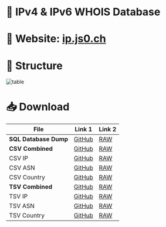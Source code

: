 # 🎉 IPv4 & IPv6 WHOIS Database



# 🔗 Website: [ip.js0.ch](https://ip.js0.ch)

# 🧱 Structure
![table](https://user-images.githubusercontent.com/76683226/176740929-2ee938ef-e895-4f65-aa68-f8092a0fac95.png)

# 📥 Download

| File | Link 1 | Link 2 |
|------|-------|--------|
| <b>SQL Database Dump</b> | [GitHub](https://github.com/saschazesiger/IP-WHOIS-Database/blob/main/database-dump.sql) | [RAW](https://media.githubusercontent.com/media/saschazesiger/IP-WHOIS-Database/main/database-dump.sql) |
| <b>CSV Combined</b> | [GitHub](https://github.com/saschazesiger/IP-WHOIS-Database/blob/main/csv/combined.csv) | [RAW](https://media.githubusercontent.com/media/saschazesiger/IP-WHOIS-Database/main/csv/combined.csv) |
| CSV IP | [GitHub](https://github.com/saschazesiger/IP-WHOIS-Database/blob/main/csv/ip.csv) | [RAW](https://media.githubusercontent.com/media/saschazesiger/IP-WHOIS-Database/main/csv/ip.csv) |
| CSV ASN | [GitHub](https://github.com/saschazesiger/IP-WHOIS-Database/blob/main/csv/asn.csv) | [RAW](https://media.githubusercontent.com/media/saschazesiger/IP-WHOIS-Database/main/csv/asn.csv) |
| CSV Country | [GitHub](https://github.com/saschazesiger/IP-WHOIS-Database/blob/main/csv/country.csv) | [RAW](https://media.githubusercontent.com/media/saschazesiger/IP-WHOIS-Database/main/csv/country.csv) |
| <b>TSV Combined</b> | [GitHub](https://github.com/saschazesiger/IP-WHOIS-Database/blob/main/tsv/combined.tsv) | [RAW](https://media.githubusercontent.com/media/saschazesiger/IP-WHOIS-Database/main/tsv/combined.tsv) |
| TSV IP | [GitHub](https://github.com/saschazesiger/IP-WHOIS-Database/blob/main/tsv/ip.tsv) | [RAW](https://media.githubusercontent.com/media/saschazesiger/IP-WHOIS-Database/main/tsv/ip.tsv) |
| TSV ASN | [GitHub](https://github.com/saschazesiger/IP-WHOIS-Database/blob/main/tsv/asn.tsv) | [RAW](https://media.githubusercontent.com/media/saschazesiger/IP-WHOIS-Database/main/tsv/asn.tsv) |
| TSV Country | [GitHub](https://github.com/saschazesiger/IP-WHOIS-Database/blob/main/tsv/country.tsv) | [RAW](https://media.githubusercontent.com/media/saschazesiger/IP-WHOIS-Database/main/tsv/country.tsv) |


